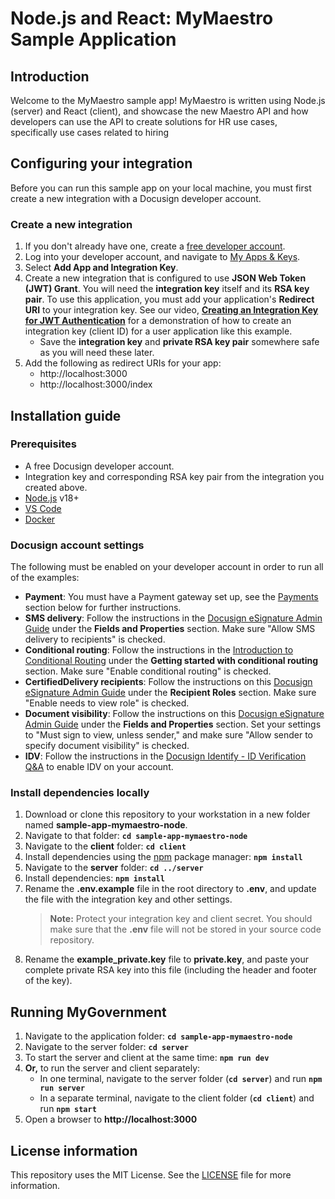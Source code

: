 # Node.js and React: MyMaestro Sample Application

## Introduction

Welcome to the MyMaestro sample app! MyMaestro is written using Node.js (server) and React (client), and showcase the new Maestro API and how developers can use the API to create solutions for HR use cases, specifically use cases related to hiring

## Configuring your integration

Before you can run this sample app on your local machine, you must first create a new integration with a Docusign developer account.

### Create a new integration

1. If you don't already have one, create a [free developer account](https://go.docusign.com/sandbox/productshot/?elqCampaignId=16535).
2. Log into your developer account, and navigate to [My Apps & Keys](https://admindemo.docusign.com/authenticate?goTo=apiIntegratorKey).
3. Select **Add App and Integration Key**.
4. Create a new integration that is configured to use **JSON Web Token (JWT) Grant**.
   You will need the **integration key** itself and its **RSA key pair**. To use this application, you must add your application's **Redirect URI** to your integration key. See our video, [**Creating an Integration Key for JWT Authentication**](https://www.youtube.com/watch?v=GgDqa7-L0yo) for a demonstration of how to create an integration key (client ID) for a user application like this example.
   - Save the **integration key** and **private RSA key pair** somewhere safe as you will need these later.
5. Add the following as redirect URIs for your app:
   - http://localhost:3000
   - http://localhost:3000/index

## Installation guide

### Prerequisites

- A free Docusign developer account.
- Integration key and corresponding RSA key pair from the integration you created above.
- [Node.js](https://nodejs.org/) v18+
- [VS Code](https://code.visualstudio.com/)
- [Docker](https://docs.docker.com/get-docker/)

### Docusign account settings

The following must be enabled on your developer account in order to run all of the examples:

- **Payment**: You must have a Payment gateway set up, see the [Payments](#configure-a-payment-gateway) section below for further instructions.
- **SMS delivery**: Follow the instructions in the [Docusign eSignature Admin Guide](https://support.docusign.com/guides/ndse-admin-guide-sending-settings) under the **Fields and Properties** section. Make sure "Allow SMS delivery to recipients" is checked.
- **Conditional routing**: Follow the instructions in the [Introduction to Conditional Routing](https://support.docusign.com/en/guides/ndse-user-guide-intro-to-conditional-routing) under the **Getting started with conditional routing** section. Make sure "Enable conditional routing" is checked.
- **CertifiedDelivery recipients**: Follow the instructions on this [Docusign eSignature Admin Guide](https://support.docusign.com/guides/ndse-admin-guide-sending-settings) under the **Recipient Roles** section. Make sure "Enable needs to view role" is checked.
- **Document visibility**: Follow the instructions on this [Docusign eSignature Admin Guide](https://support.docusign.com/guides/ndse-admin-guide-sending-settings) under the **Fields and Properties** section. Set your settings to "Must sign to view, unless sender," and make sure "Allow sender to specify document visibility" is checked.
- **IDV**: Follow the instructions in the [Docusign Identify - ID Verification Q&A](https://support.docusign.com/en/articles/Tech-Readiness-DocuSign-Identify-ID-Verification#How_to_add_ID_Verification_on_an_account) to enable IDV on your account.

### Install dependencies locally

1. Download or clone this repository to your workstation in a new folder named **sample-app-mymaestro-node**.
2. Navigate to that folder: **`cd sample-app-mymaestro-node`**
3. Navigate to the **client** folder: **`cd client`**
4. Install dependencies using the [npm](https://www.npmjs.com/) package manager: **`npm install`**
5. Navigate to the **server** folder: **`cd ../server`**
6. Install dependencies: **`npm install`**
7. Rename the **.env.example** file in the root directory to **.env**, and update the file with the integration key and other settings.
   > **Note:** Protect your integration key and client secret. You should make sure that the **.env** file will not be stored in your source code repository.
8. Rename the **example_private.key** file to **private.key**, and paste your complete private RSA key into this file (including the header and footer of the key).

## Running MyGovernment

1. Navigate to the application folder: **`cd sample-app-mymaestro-node`**
2. Navigate to the server folder: **`cd server`**
3. To start the server and client at the same time: **`npm run dev`**
4. **Or,** to run the server and client separately:
   - In one terminal, navigate to the server folder (**`cd server`**) and run **`npm run server`**
   - In a separate terminal, navigate to the client folder (**`cd client`**) and run **`npm start`**
5. Open a browser to **http://localhost:3000**

## License information

This repository uses the MIT License. See the [LICENSE](./LICENSE) file for more information.
